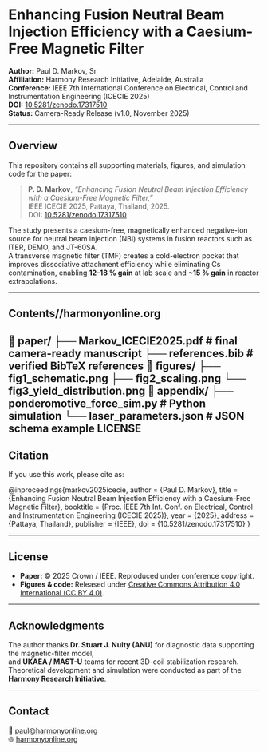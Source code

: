# Enhancing Fusion Neutral Beam Injection Efficiency with a Caesium-Free Magnetic Filter

**Author:** Paul D. Markov, Sr  
**Affiliation:** Harmony Research Initiative, Adelaide, Australia  
**Conference:** IEEE 7th International Conference on Electrical, Control and Instrumentation Engineering (ICECIE 2025)  
**DOI:** [10.5281/zenodo.17317510](https://doi.org/10.5281/zenodo.17317510)  
**Status:** Camera-Ready Release (v1.0, November 2025)

---

## Overview

This repository contains all supporting materials, figures, and simulation code for the paper:

> **P. D. Markov**, *“Enhancing Fusion Neutral Beam Injection Efficiency with a Caesium-Free Magnetic Filter,”*  
> IEEE ICECIE 2025, Pattaya, Thailand, 2025.  
> DOI: [10.5281/zenodo.17317510](https://doi.org/10.5281/zenodo.17317510)

The study presents a caesium-free, magnetically enhanced negative-ion source for neutral beam injection (NBI) systems in fusion reactors such as ITER, DEMO, and JT-60SA.  
A transverse magnetic filter (TMF) creates a cold-electron pocket that improves dissociative attachment efficiency while eliminating Cs contamination, enabling **12–18 % gain** at lab scale and **~15 % gain** in reactor extrapolations.

---

## Contents//harmonyonline.org

📂 paper/
├── Markov_ICECIE2025.pdf          # final camera-ready manuscript
├── references.bib                 # verified BibTeX references
📂 figures/
├── fig1_schematic.png
├── fig2_scaling.png
└── fig3_yield_distribution.png
📂 appendix/
├── ponderomotive_force_sim.py     # Python simulation
└── laser_parameters.json          # JSON schema example
LICENSE
---

## Citation

If you use this work, please cite as:

@inproceedings{markov2025icecie,
author    = {Paul D. Markov},
title     = {Enhancing Fusion Neutral Beam Injection Efficiency with a Caesium-Free Magnetic Filter},
booktitle = {Proc. IEEE 7th Int. Conf. on Electrical, Control and Instrumentation Engineering (ICECIE 2025)},
year      = {2025},
address   = {Pattaya, Thailand},
publisher = {IEEE},
doi       = {10.5281/zenodo.17317510}
}

---

## License

- **Paper:** © 2025 Crown / IEEE. Reproduced under conference copyright.  
- **Figures & code:** Released under [Creative Commons Attribution 4.0 International (CC BY 4.0)](https://creativecommons.org/licenses/by/4.0/).

---

## Acknowledgments

The author thanks **Dr. Stuart J. Nulty (ANU)** for diagnostic data supporting the magnetic-filter model,  
and **UKAEA / MAST-U** teams for recent 3D-coil stabilization research.  
Theoretical development and simulation were conducted as part of the **Harmony Research Initiative**.

---

## Contact

📧 paul@harmonyonline.org  
🌐 [harmonyonline.org](https://harmonyonline.org)


